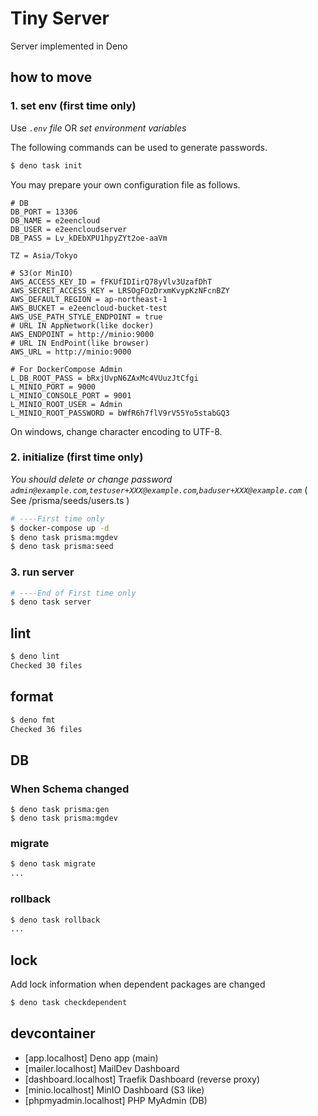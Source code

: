 # Tiny Server

Server implemented in Deno

## how to move

### 1. set env (first time only)

Use _`.env` file_ OR _set environment variables_

The following commands can be used to generate passwords.

```bash
$ deno task init
```

You may prepare your own configuration file as follows.

```.env
# DB
DB_PORT = 13306
DB_NAME = e2eencloud
DB_USER = e2eencloudserver
DB_PASS = Lv_kDEbXPU1hpyZYt2oe-aaVm

TZ = Asia/Tokyo

# S3(or MinIO)
AWS_ACCESS_KEY_ID = fFKUfIDIirQ78yVlv3UzafDhT
AWS_SECRET_ACCESS_KEY = LRSOgFOzDrxmKvypKzNFcnBZY
AWS_DEFAULT_REGION = ap-northeast-1
AWS_BUCKET = e2eencloud-bucket-test
AWS_USE_PATH_STYLE_ENDPOINT = true
# URL IN AppNetwork(like docker)
AWS_ENDPOINT = http://minio:9000
# URL IN EndPoint(like browser)
AWS_URL = http://minio:9000

# For DockerCompose Admin
L_DB_ROOT_PASS = bRxjUvpN6ZAxMc4VUuzJtCfgi
L_MINIO_PORT = 9000
L_MINIO_CONSOLE_PORT = 9001
L_MINIO_ROOT_USER = Admin
L_MINIO_ROOT_PASSWORD = bWfR6h7flV9rV55Yo5stabGQ3
```

On windows, change character encoding to UTF-8.

### 2. initialize (first time only)

_You should delete or change password `admin@example.com`,`testuser+XXX@example.com`,`baduser+XXX@example.com`_ ( See
/prisma/seeds/users.ts )

```bash
# ----First time only
$ docker-compose up -d
$ deno task prisma:mgdev
$ deno task prisma:seed
```

### 3. run server

```bash
# ----End of First time only
$ deno task server
```

## lint

```bash
$ deno lint
Checked 30 files
```

## format

```bash
$ deno fmt
Checked 36 files
```

## DB

### When Schema changed

```
$ deno task prisma:gen
$ deno task prisma:mgdev
```

### migrate

```bash
$ deno task migrate
...
```

### rollback

```bash
$ deno task rollback
...
```

## lock

Add lock information when dependent packages are changed

```bash
$ deno task checkdependent
```

## devcontainer

- [app.localhost] Deno app (main)
- [mailer.localhost] MailDev Dashboard
- [dashboard.localhost] Traefik Dashboard (reverse proxy)
- [minio.localhost] MinIO Dashboard (S3 like)
- [phpmyadmin.localhost] PHP MyAdmin (DB)
